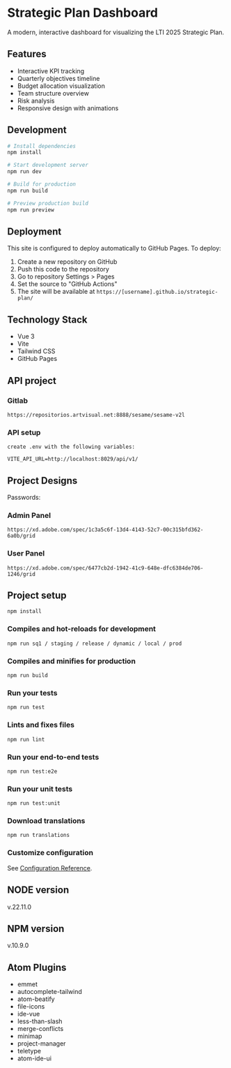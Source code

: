 # Strategic Plan Dashboard

A modern, interactive dashboard for visualizing the LTI 2025 Strategic Plan.

## Features

- Interactive KPI tracking
- Quarterly objectives timeline
- Budget allocation visualization
- Team structure overview
- Risk analysis
- Responsive design with animations

## Development

```bash
# Install dependencies
npm install

# Start development server
npm run dev

# Build for production
npm run build

# Preview production build
npm run preview
```

## Deployment

This site is configured to deploy automatically to GitHub Pages. To deploy:

1. Create a new repository on GitHub
2. Push this code to the repository
3. Go to repository Settings > Pages
4. Set the source to "GitHub Actions"
5. The site will be available at `https://[username].github.io/strategic-plan/`

## Technology Stack

- Vue 3
- Vite
- Tailwind CSS
- GitHub Pages

## API project

### Gitlab
```
https://repositorios.artvisual.net:8888/sesame/sesame-v2l
```

### API setup
```
create .env with the following variables:

VITE_API_URL=http://localhost:8029/api/v1/
```
## Project Designs

Passwords: 

### Admin Panel
```
https://xd.adobe.com/spec/1c3a5c6f-13d4-4143-52c7-00c315bfd362-6a0b/grid
```

### User Panel
```
https://xd.adobe.com/spec/6477cb2d-1942-41c9-648e-dfc6384de706-1246/grid
```

## Project setup
```
npm install
```

### Compiles and hot-reloads for development
```
npm run sq1 / staging / release / dynamic / local / prod
```

### Compiles and minifies for production
```
npm run build
```

### Run your tests
```
npm run test
```

### Lints and fixes files
```
npm run lint
```

### Run your end-to-end tests
```
npm run test:e2e
```

### Run your unit tests

```
npm run test:unit
```

### Download translations

```
npm run translations
```

### Customize configuration

See [Configuration Reference](https://cli.vuejs.org/config/).

## NODE version
v.22.11.0

## NPM version

v.10.9.0

## Atom Plugins

- emmet
- autocomplete-tailwind
- atom-beatify
- file-icons
- ide-vue
- less-than-slash
- merge-conflicts
- minimap
- project-manager
- teletype
- atom-ide-ui

